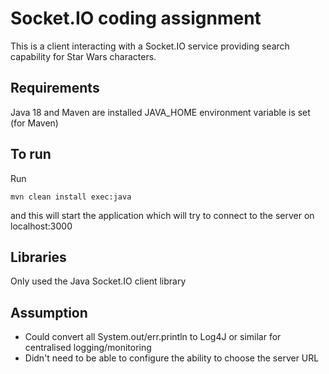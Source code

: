 # Socket.IO coding assignment

This is a client interacting with a Socket.IO service providing search capability for Star Wars characters.

## Requirements
Java 18 and Maven are installed
JAVA_HOME environment variable is set (for Maven)

## To run
Run 

`mvn clean install exec:java`

and this will start the application which will try to connect to the server on localhost:3000

## Libraries
Only used the Java Socket.IO client library

## Assumption
- Could convert all System.out/err.println to Log4J or similar for centralised logging/monitoring
- Didn't need to be able to configure the ability to choose the server URL 
